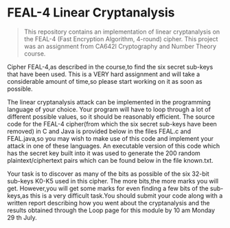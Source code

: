 # FEAL-4 Linear Cryptanalysis

> This repository contains an implementation of linear cryptanalysis on the FEAL-4 (Fast Encryption Algorithm, 4-round) cipher. This project was an assignment from CA642I Cryptography and Number Theory course.

Cipher FEAL-4,as described in the course,to find the six secret sub-keys that have been used.
This is a VERY hard assignment and will take a considerable amount of time,so please start working on it as soon as possible.

The linear cryptanalysis attack can be implemented in the programming language of your choice. Your program will have to loop through a lot of different possible values, so it should be reasonably efficient. The source code for the FEAL-4 cipher(from which the six secret sub-keys have been removed) in C and Java is provided below in the files FEAL.c and FEAL.java,so you may wish to make use of this code and implement your attack in one of these languages. An executable version of this code which has the secret key built into it was used to generate the 200 random plaintext/ciphertext pairs which can be found below in the file known.txt.

Your task is to discover as many of the bits as possible of the six 32-bit sub-keys K0-K5 used in this cipher. The more bits,the more marks you will get. However,you will get some marks for even finding a few bits of the sub-keys,as this is a very difficult task.You should submit your code along with a written report describing how you went about the cryptanalysis and the results obtained through the Loop page for this module by 10 am Monday 29 th July.

